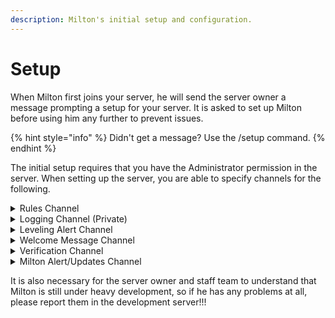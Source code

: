 ```yaml
---
description: Milton's initial setup and configuration.
---
```


# Setup

When Milton first joins your server, he will send the server owner a message prompting a setup for your server. It is asked to set up Milton before using him any further to prevent issues.

{% hint style="info" %}
Didn't get a message? Use the /setup command.
{% endhint %}

The initial setup requires that you have the Administrator permission in the server. When setting up the server, you are able to specify channels for the following.

<details>

<summary>Rules Channel</summary>

**channel**: Channel to send rules in. -> <mark style="color:green;">Optional</mark>

* Automatically set to default rules channel set in server

</details>

<details>

<summary>Logging Channel (Private)</summary>

**channel**: Channel to send mod log  messages in. -> <mark style="color:green;">Optional</mark>

* Private Channel preferred

</details>

<details>

<summary>Leveling Alert Channel</summary>

**channel**: Channel to send welcome messages in. -> <mark style="color:green;">Optional</mark>

</details>

<details>

<summary>Welcome Message Channel</summary>

**channel**: Channel to send welcome messages in. -> <mark style="color:green;">Optional</mark>

</details>

<details>

<summary>Verification Channel</summary>

**channel**: Channel to send welcome messages in. -> <mark style="color:green;">Optional</mark>

</details>

<details>

<summary>Milton Alert/Updates Channel</summary>

**channel**: Channel to send Milton ALERT and UPDATE messages in. -> <mark style="color:red;">Required</mark>

* Private Channel preferred
* Only used for major updates/alerts from Milton development team
* Doesn't @ any users, roles, and channels

</details>

It is also necessary for the server owner and staff team to understand that Milton is still under heavy development, so if he has any problems at all, please report them in the development server!!!
